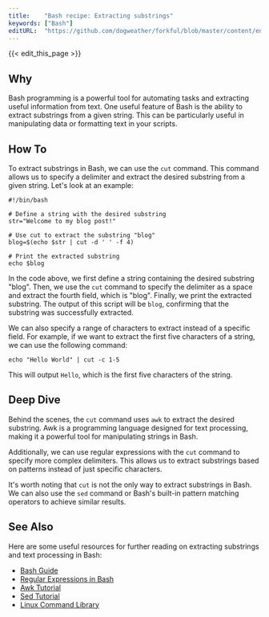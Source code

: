 ```yaml
---
title:    "Bash recipe: Extracting substrings"
keywords: ["Bash"]
editURL:  "https://github.com/dogweather/forkful/blob/master/content/en/bash/extracting-substrings.md"
---
```


{{< edit_this_page >}}

## Why

Bash programming is a powerful tool for automating tasks and extracting useful information from text. One useful feature of Bash is the ability to extract substrings from a given string. This can be particularly useful in manipulating data or formatting text in your scripts.

## How To

To extract substrings in Bash, we can use the `cut` command. This command allows us to specify a delimiter and extract the desired substring from a given string. Let's look at an example:

```
#!/bin/bash

# Define a string with the desired substring
str="Welcome to my blog post!"

# Use cut to extract the substring "blog"
blog=$(echo $str | cut -d ' ' -f 4)

# Print the extracted substring
echo $blog
```

In the code above, we first define a string containing the desired substring "blog". Then, we use the `cut` command to specify the delimiter as a space and extract the fourth field, which is "blog". Finally, we print the extracted substring. The output of this script will be `blog`, confirming that the substring was successfully extracted.

We can also specify a range of characters to extract instead of a specific field. For example, if we want to extract the first five characters of a string, we can use the following command:

```
echo "Hello World" | cut -c 1-5
```

This will output `Hello`, which is the first five characters of the string.

## Deep Dive

Behind the scenes, the `cut` command uses `awk` to extract the desired substring. Awk is a programming language designed for text processing, making it a powerful tool for manipulating strings in Bash.

Additionally, we can use regular expressions with the `cut` command to specify more complex delimiters. This allows us to extract substrings based on patterns instead of just specific characters.

It's worth noting that `cut` is not the only way to extract substrings in Bash. We can also use the `sed` command or Bash's built-in pattern matching operators to achieve similar results.

## See Also

Here are some useful resources for further reading on extracting substrings and text processing in Bash:

- [Bash Guide](https://www.gnu.org/software/bash/manual/html_node/Shell-Parameter-Expansion.html)
- [Regular Expressions in Bash](https://www.digitalocean.com/community/tutorials/using-grep-regular-expressions-to-search-for-text-patterns-in-linux)
- [Awk Tutorial](https://www.grymoire.com/Unix/Awk.html)
- [Sed Tutorial](https://www.grymoire.com/Unix/Sed.html)
- [Linux Command Library](https://www.linuxcommand.org/)